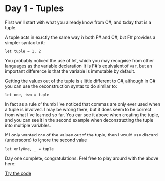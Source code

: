 # Day 1 - Tuples

First we'll start with what you already know from C#, and today that is a tuple.

A tuple acts in exactly the same way in both F# and C#, but F# provides a simpler syntax to it:

```let tuple = 1, 2```

You probably noticed the use of let, which you may recognise from other languages as the variable declaration. It is F#'s equivalent of `var`, but an important difference is that the variable is immutable by default.

Getting the values out of the tuple is a little different to C#, although in C# you can use the deconstruction syntax to do similar to:

```let one, two = tuple```

In fact as a rule of thumb I've noticed that commas are only ever used when a tuple is involved. I may be wrong there, but it does seem to be correct from what I've learned so far. You can see it above when creating the tuple, and you can see it in the second example when deconstructing the tuple into multiple variables.

If I only wanted one of the values out of the tuple, then I would use discard (underscore) to ignore the second value

```let onlyOne, _ = tuple```

Day one complete, congratulations. Feel free to play around with the above here:

[Try the code](https://try.fsharp.org/#?code=LAKANgpgLgBFCuAHSMC8MCMAaGAmUoiATgJYB2UAZjAEQAqAFhHEpAFwwCkAgjS8hALhoMAPZkIOKAHdRafpCHFyVWgGUIiAIZEtUZgDctYeBADOHTgBMYWsjet9xzGaKGRY4sAE8A8hKwAfXkEASVSCmoafx84JjEJGCMTCEsrJzIffwggA&html=DwCwLgtgNgfAsAKAAQqaApgQwCb2ag4CdMTJcMABwFp0BHAVwEsA3AXgCIBhAewDsw6AdQAqAT0roOSAMb9BAzoIAeYAPThoAbhkhMAJwDOJNgzAAzagA4OeQhqy5EhAEY9sYu6mBq3HvD6asEA&css=Q)
